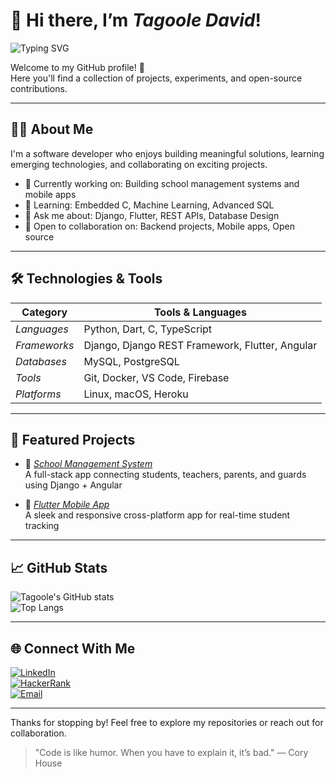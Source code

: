 # 👋 Hi there, I’m *Tagoole David*!

![Typing SVG](https://readme-typing-svg.herokuapp.com?font=Fira+Code&size=24&duration=1500&pause=800&color=36BCF7&center=true&vCenter=true&width=650&lines=Python+%7C+Dart+%7C+C+%7C+TypeScript;Django+%7C+DRF+%7C+Flutter+%7C+Angular;Backend+Developer+%F0%9F%92%BB;Open+Source+Contributor+%F0%9F%94%A5;Lifelong+Learner+%F0%9F%8C%9F)

Welcome to my GitHub profile! 🚀  
Here you'll find a collection of projects, experiments, and open-source contributions.

---

## 🧑‍💻 About Me

I'm a software developer who enjoys building meaningful solutions, learning emerging technologies, and collaborating on exciting projects.

- 🔭 Currently working on: Building school management systems and mobile apps
- 🌱 Learning: Embedded C, Machine Learning, Advanced SQL
- 💬 Ask me about: Django, Flutter, REST APIs, Database Design
- 🤝 Open to collaboration on: Backend projects, Mobile apps, Open source

---

## 🛠 Technologies & Tools

| Category       | Tools & Languages |
|----------------|------------------|
| *Languages*  | Python, Dart, C, TypeScript |
| *Frameworks* | Django, Django REST Framework, Flutter, Angular |
| *Databases*  | MySQL, PostgreSQL |
| *Tools*      | Git, Docker, VS Code, Firebase |
| *Platforms*  | Linux, macOS, Heroku |

---

## 🚀 Featured Projects

- 🔗 [*School Management System*](https://github.com/Tagoole/project-name)  
  A full-stack app connecting students, teachers, parents, and guards using Django + Angular

- 🔗 [*Flutter Mobile App*](https://github.com/Tagoole/another-project)  
  A sleek and responsive cross-platform app for real-time student tracking

---

## 📈 GitHub Stats

![Tagoole's GitHub stats](https://github-readme-stats.vercel.app/api?username=Tagoole&show_icons=true&theme=radical)  
![Top Langs](https://github-readme-stats.vercel.app/api/top-langs/?username=Tagoole&layout=compact&theme=radical)

---

## 🌐 Connect With Me

[![LinkedIn](https://img.shields.io/badge/LinkedIn-0077B5?style=for-the-badge&logo=linkedin&logoColor=white)](https://www.linkedin.com/in/your-linkedin-username)  
[![HackerRank](https://img.shields.io/badge/HackerRank-2EC866?style=for-the-badge&logo=HackerRank&logoColor=white)](https://www.hackerrank.com/your-hackerrank-profile)  
[![Email](https://img.shields.io/badge/Email-Tagoole%40email.com-D14836?style=for-the-badge&logo=gmail&logoColor=white)](mailto:your@email.com)

---

Thanks for stopping by! Feel free to explore my repositories or reach out for collaboration.

> "Code is like humor. When you have to explain it, it’s bad." — Cory House
